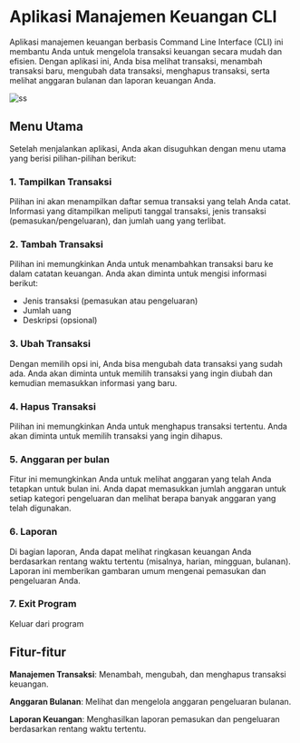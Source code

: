 # Aplikasi Manajemen Keuangan CLI

Aplikasi manajemen keuangan berbasis Command Line Interface (CLI) ini membantu Anda untuk mengelola transaksi keuangan secara mudah dan efisien. Dengan aplikasi ini, Anda bisa melihat transaksi, menambah transaksi baru, mengubah data transaksi, menghapus transaksi, serta melihat anggaran bulanan dan laporan keuangan Anda.

![ss](https://github.com/user-attachments/assets/2d0bdc9a-101c-4c76-bc93-87a45984313e)

## Menu Utama
Setelah menjalankan aplikasi, Anda akan disuguhkan dengan menu utama yang berisi pilihan-pilihan berikut:

### 1. Tampilkan Transaksi
Pilihan ini akan menampilkan daftar semua transaksi yang telah Anda catat. Informasi yang ditampilkan meliputi tanggal transaksi, jenis transaksi (pemasukan/pengeluaran), dan jumlah uang yang terlibat.

### 2. Tambah Transaksi
Pilihan ini memungkinkan Anda untuk menambahkan transaksi baru ke dalam catatan keuangan. Anda akan diminta untuk mengisi informasi berikut:
- Jenis transaksi (pemasukan atau pengeluaran)
- Jumlah uang
- Deskripsi (opsional)

### 3. Ubah Transaksi
Dengan memilih opsi ini, Anda bisa mengubah data transaksi yang sudah ada. Anda akan diminta untuk memilih transaksi yang ingin diubah dan kemudian memasukkan informasi yang baru.

### 4. Hapus Transaksi
Pilihan ini memungkinkan Anda untuk menghapus transaksi tertentu. Anda akan diminta untuk memilih transaksi yang ingin dihapus.

### 5. Anggaran per bulan
Fitur ini memungkinkan Anda untuk melihat anggaran yang telah Anda tetapkan untuk bulan ini. Anda dapat memasukkan jumlah anggaran untuk setiap kategori pengeluaran dan melihat berapa banyak anggaran yang telah digunakan.

### 6. Laporan
Di bagian laporan, Anda dapat melihat ringkasan keuangan Anda berdasarkan rentang waktu tertentu (misalnya, harian, mingguan, bulanan). Laporan ini memberikan gambaran umum mengenai pemasukan dan pengeluaran Anda.

### 7. Exit Program
Keluar dari program

## Fitur-fitur

**Manajemen Transaksi**: Menambah, mengubah, dan menghapus transaksi keuangan.

**Anggaran Bulanan**: Melihat dan mengelola anggaran pengeluaran bulanan.

**Laporan Keuangan**: Menghasilkan laporan pemasukan dan pengeluaran berdasarkan rentang waktu tertentu.
